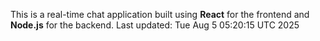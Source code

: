 This is a real-time chat application built using **React** for the frontend and **Node.js** for the backend.
Last updated: Tue Aug  5 05:20:15 UTC 2025
